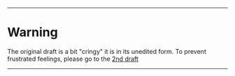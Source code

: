 
***

# Warning

The original draft is a bit "cringy" it is in its unedited form. To prevent frustrated feelings, please go to the [2nd draft](/BritShell/Draft/V2/)

***
